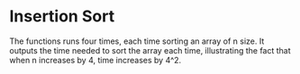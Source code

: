 # Insertion Sort 

The functions runs four times, each time sorting
an array of n size. It outputs the time needed
to sort the array each time, illustrating the 
fact that when n increases by 4, time increases 
by 4^2.
